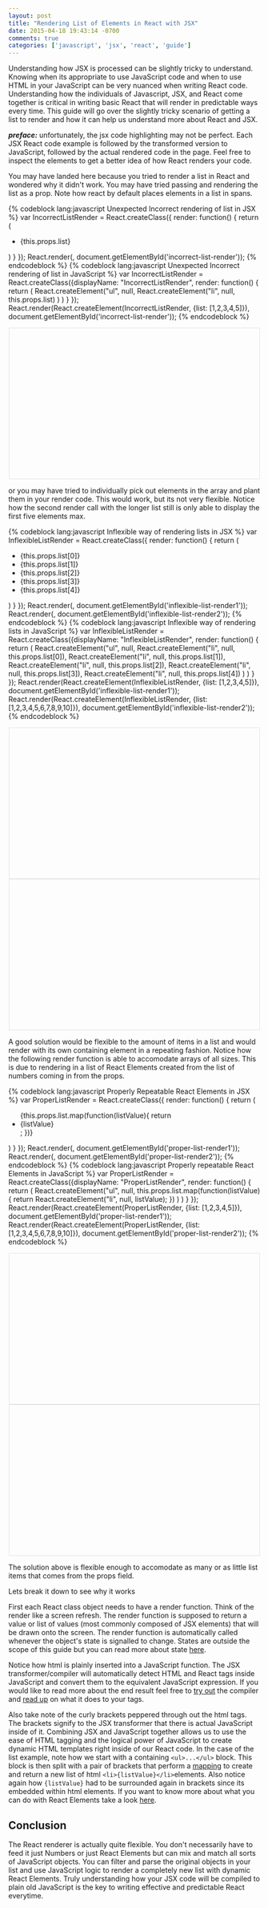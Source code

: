 ```yaml
---
layout: post
title: "Rendering List of Elements in React with JSX"
date: 2015-04-18 19:43:14 -0700
comments: true
categories: ['javascript', 'jsx', 'react', 'guide']
---
```

    
Understanding how JSX is processed can be slightly tricky to understand. Knowing when its appropriate to use JavaScript code and when to use HTML in your JavaScript can be very nuanced when writing React code. Understanding how the individuals of Javascript, JSX, and React come together is critical in writing basic React that will render in predictable ways every time. This guide will go over the slightly tricky scenario of getting a list to render and how it can help us understand more about React and JSX.

<!-- more -->
<style type="text/css">
  .react-example {
    margin: 0 auto;
    width: 500px;
    height: 300px;
    border: 1px solid #e3e3e3;
  }
</style>
<script src="http://fb.me/react-0.13.1.js"></script>
<script src="http://fb.me/JSXTransformer-0.13.1.js"></script>

<b><i>preface:</i></b> unfortunately, the jsx code highlighting may not be perfect. Each JSX React code example is followed by the transformed version to JavaScript, followed by the actual rendered code in the page. Feel free to inspect the elements to get a better idea of how React renders your code.

You may have landed here because you tried to render a list in React and wondered why it didn't work. You may have tried passing and rendering the list as a prop. Note how react by default places elements in a list in spans.

{% codeblock lang:javascript Unexpected Incorrect rendering of list in JSX %}
  var IncorrectListRender = React.createClass({
    render: function() {
      return (
        <ul>
          <li>{this.props.list}</li>
        </ul>
      )
    }
  });
  React.render(<IncorrectListRender list={[1,2,3,4,5]} />, document.getElementById('incorrect-list-render'));
{% endcodeblock %}
{% codeblock lang:javascript Unexpected Incorrect rendering of list in JavaScript %}
  var IncorrectListRender = React.createClass({displayName: "IncorrectListRender",
    render: function() {
      return (
        React.createElement("ul", null, 
          React.createElement("li", null, this.props.list)
        )
      )
    }
  });
  React.render(React.createElement(IncorrectListRender, {list: [1,2,3,4,5]}), document.getElementById('incorrect-list-render'));
{% endcodeblock %}
<div class="react-example" id="incorrect-list-render"></div>
<script type="text/jsx">
  var IncorrectListRender = React.createClass({
    render: function() {
      return (
        <ul>
          <li>{this.props.list}</li>
        </ul>
      )
    }
  });
  React.render(<IncorrectListRender  list={[1,2,3,4,5]} />, document.getElementById('incorrect-list-render'));
</script>

or you may have tried to individually pick out elements in the array and plant them in your render code. This would work, but its not very flexible. Notice how the second render call with the longer list still is only able to display the first five elements max.

{% codeblock lang:javascript Inflexible way of rendering lists in JSX %}
  var InflexibleListRender = React.createClass({
    render: function() {
      return (
        <ul>
          <li>{this.props.list[0]}</li>
          <li>{this.props.list[1]}</li>
          <li>{this.props.list[2]}</li>
          <li>{this.props.list[3]}</li>
          <li>{this.props.list[4]}</li>
        </ul>
      )
    }
  });
  React.render(<InflexibleListRender list={[1,2,3,4,5]} />, document.getElementById('inflexible-list-render1'));
  React.render(<InflexibleListRender list={[1,2,3,4,5,6,7,8,9,10]} />, document.getElementById('inflexible-list-render2'));
{% endcodeblock %}
{% codeblock lang:javascript Inflexible way of rendering lists in JavaScript %}
 var InflexibleListRender = React.createClass({displayName: "InflexibleListRender",
    render: function() {
      return (
        React.createElement("ul", null, 
          React.createElement("li", null, this.props.list[0]), 
          React.createElement("li", null, this.props.list[1]), 
          React.createElement("li", null, this.props.list[2]), 
          React.createElement("li", null, this.props.list[3]), 
          React.createElement("li", null, this.props.list[4])
        )
      )
    }
  });
  React.render(React.createElement(InflexibleListRender, {list: [1,2,3,4,5]}), document.getElementById('inflexible-list-render1'));
  React.render(React.createElement(InflexibleListRender, {list: [1,2,3,4,5,6,7,8,9,10]}), document.getElementById('inflexible-list-render2'));
{% endcodeblock %}
<div class="react-example" id="inflexible-list-render1"></div>
<div class="react-example" id="inflexible-list-render2"></div>
<script type="text/jsx">
  var InflexibleListRender = React.createClass({
    render: function() {
      return (
        <ul>
          <li>{this.props.list[0]}</li>
          <li>{this.props.list[1]}</li>
          <li>{this.props.list[2]}</li>
          <li>{this.props.list[3]}</li>
          <li>{this.props.list[4]}</li>
        </ul>
      )
    }
  });
  React.render(<InflexibleListRender list={[1,2,3,4,5]} />, document.getElementById('inflexible-list-render1'));
  React.render(<InflexibleListRender list={[1,2,3,4,5]} />, document.getElementById('inflexible-list-render2'));
</script>


A good solution would be flexible to the amount of items in a list and would render with its own containing element in a repeating fashion. Notice how the following render function is able to accomodate arrays of all sizes. This is due to rendering in a list of React Elements created from the list of numbers coming in from the props.

{% codeblock lang:javascript Properly Repeatable React Elements in JSX %}
  var ProperListRender = React.createClass({
    render: function() {
      return (
        <ul>
          {this.props.list.map(function(listValue){
            return <li>{listValue}</li>;
          })}
        </ul>
      )
    }
  });
  React.render(<ProperListRender list={[1,2,3,4,5]} />, document.getElementById('proper-list-render1'));
  React.render(<ProperListRender list={[1,2,3,4,5,6,7,8,9,10]} />, document.getElementById('proper-list-render2'));
{% endcodeblock %}
{% codeblock lang:javascript Properly repeatable React Elements in JavaScript %}
  var ProperListRender = React.createClass({displayName: "ProperListRender",
    render: function() {
      return (
        React.createElement("ul", null, 
          this.props.list.map(function(listValue){
            return React.createElement("li", null, listValue);
          })
        )
      )
    }
  });
  React.render(React.createElement(ProperListRender, {list: [1,2,3,4,5]}), document.getElementById('proper-list-render1'));
  React.render(React.createElement(ProperListRender, {list: [1,2,3,4,5,6,7,8,9,10]}), document.getElementById('proper-list-render2'));
{% endcodeblock %}
<div class="react-example" id="proper-list-render1"></div>
<div class="react-example" id="proper-list-render2"></div>
<script type="text/jsx">
  var ProperListRender = React.createClass({
    render: function() {
      return (
        <ul>
          {this.props.list.map(function(listValue){
            return <li>{listValue}</li>;
          })}
        </ul>
      )
    }
  });
  React.render(<ProperListRender list={[1,2,3,4,5]} />, document.getElementById('proper-list-render1'));
  React.render(<ProperListRender list={[1,2,3,4,5,6,7,8,9,10]} />, document.getElementById('proper-list-render2'));
</script>

The solution above is flexible enough to accomodate as many or as little list items that comes from the props field.

Lets break it down to see why it works

First each React class object needs to have a render function. Think of the render like a screen refresh. The render function is supposed to return a value or list of values (most commonly composed of JSX elements) that will be drawn onto the screen. The render function is automatically called whenever the object's state is signalled to change. States are outside the scope of this guide but you can read more about state <a href="https://facebook.github.io/react/docs/tutorial.html#reactive-state">here</a>. 

Notice how html is plainly inserted into a JavaScript function. The JSX transformer/compiler will automatically detect HTML and React tags inside JavaScript and convert them to the equivalent JavaScript expression. If you would like to read more about the end result feel free to <a href="https://facebook.github.io/react/jsx-compiler.html">try out</a> the compiler and <a href="https://facebook.github.io/react/docs/jsx-in-depth.html">read up</a> on what it does to your tags.

Also take note of the curly brackets peppered through out the html tags. The brackets signify to the JSX transformer that there is actual JavaScript inside of it. Combining JSX and JavaScript together allows us to use the ease of HTML tagging and the logical power of JavaScript to create dynamic HTML templates right inside of our React code. In the case of the list example, note how we start with a containing <code>&lt;ul>...&lt;/ul></code> block. This <code></ul></code> block is then split with a pair of brackets that perform a <a href="https://developer.mozilla.org/en-US/docs/Web/JavaScript/Reference/Global_Objects/Array/map">mapping</a> to create and return a new list of html <code>&lt;li>{listValue}&lt;/li></code>elements.  Also notice again how <code>{listValue}</code> had to be surrounded again in brackets since its embedded within html elements. If you want to know more about what you can do with React Elements take a look <a href="https://facebook.github.io/react/docs/top-level-api.html#react.createelement">here</a>.

<h2>Conclusion</h2>
The React renderer is actually quite flexible. You don't necessarily have to feed it just Numbers or just React Elements but can mix and match all sorts of JavaScript objects. You can filter and parse the original objects in your list and use JavaScript logic to render a completely new list with dynamic React Elements. Truly understanding how your JSX code will be compiled to plain old JavaScript is the key to writing effective and predictable React everytime.